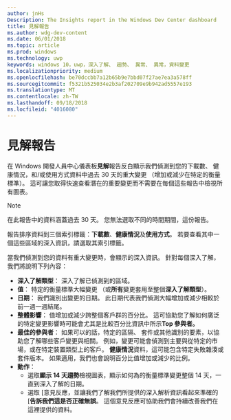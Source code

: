 ```yaml
---
author: jnHs
Description: The Insights report in the Windows Dev Center dashboard
title: 見解報告
ms.author: wdg-dev-content
ms.date: 06/01/2018
ms.topic: article
ms.prod: windows
ms.technology: uwp
keywords: windows 10，uwp，深入了解、 趨勢、 異常、 異常，資料變更
ms.localizationpriority: medium
ms.openlocfilehash: be70dccbb7a12b65b9e7bbd07f27ae7ea3a578ff
ms.sourcegitcommit: f5321b525034e2b3af202709e9b942ad5557e193
ms.translationtype: MT
ms.contentlocale: zh-TW
ms.lasthandoff: 09/18/2018
ms.locfileid: "4016080"
---
```

# <a name="insights-report"></a>見解報告


在 Windows 開發人員中心儀表板**見解**報告反白顯示我們偵測到您的下載數、 健康情況，和/或使用方式資料中過去 30 天的重大變更 （增加或減少在特定的衡量標準）。 這可讓您取得快速查看潛在的重要變更而不需要在每個這些報告中檢視所有圖表。

> [!NOTE]
> 在此報告中的資料涵蓋過去 30 天。 您無法選取不同的時間期間，這份報告。

報告排序資料到三個索引標籤：**下載數**、**健康情況**及**使用方式**。 若要查看其中一個這些區域的深入資訊，請選取其索引標籤。

當我們偵測到您的資料有重大變更時，會顯示的深入資訊。 針對每個深入了解，我們將說明下列內容：
- **深入了解類型**： 深入了解已偵測到的區域。
- **值**： 特定的衡量標準大幅變更 （或**所有**變更套用至整個**深入了解類型**）。
- **日期**： 我們識別出變更的日期。 此日期代表我們偵測大幅增加或減少相較於前一週一週結尾。
- **整體影響**： 值增加或減少跨整個客戶群的百分比。 這可協助您了解如何廣泛的特定變更影響時可能會尤其是比較百分比資訊中所示**Top 參與者。**
- **最佳的參與者**： 如果可以的話，特定的區隔、 套件或其他識別的要素，以協助您了解哪些客戶變更與相關。 例如，變更可能會偵測到主要與從特定的市場，或在特定裝置類型上的客戶。 **健康情況**資料，這可能包含特定失敗雜湊或套件版本。 如果適用，我們也會說明百分比值增加或減少的比例。
- **動作**：
   - 選取**顯示 14 天趨勢**檢視圖表，顯示如何為的衡量標準變更整個 14 天，一直到深入了解的日期。
   - 選取 [意見反應，並讓我們了解我們所提供的深入解析資訊看起來準確的 [**告訴我們這是否正確無誤**。 這個意見反應可協助我們會持續改善我們在這裡提供的資料。 

